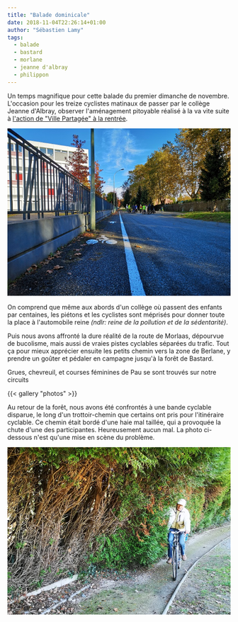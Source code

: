 ```yaml
---
title: "Balade dominicale"
date: 2018-11-04T22:26:14+01:00
author: "Sébastien Lamy"
tags:
  - balade
  - bastard
  - morlane
  - jeanne d'albray
  - philippon
---
```


Un temps magnifique pour cette balade du premier dimanche de novembre. L'occasion
pour les treize cyclistes matinaux de passer par le collège Jeanne d'Albray, 
observer l'aménagement pitoyable réalisé à la va vite suite à [l'action de 
"Ville Partagée" à la rentrée].

![](jeanne-dalbray-nov2018.jpg)

On comprend que même aux abords d'un collège où passent des enfants par centaines,
les piétons et les cyclistes sont méprisés pour donner toute la place à 
l'automobile reine _(ndlr: reine de la pollution et de la sédentarité)_.

Puis nous avons affronté la dure réalité de la route de Morlaas, dépourvue
de bucolisme, mais aussi de vraies pistes cyclables séparées du trafic. Tout ça
pour mieux apprécier ensuite les petits chemin vers la zone de Berlane, y 
prendre un goûter et pédaler en campagne jusqu'à la forêt de Bastard.

Grues, chevreuil, et courses féminines de Pau se sont trouvés sur notre circuits

{{< gallery "photos" >}}

Au retour de la forêt, nous avons été confrontés à une bande cyclable disparue,
le long d'un trottoir-chemin que certains ont pris pour l'itinéraire cyclable.
Ce chemin était bordé d'une haie mal taillée, qui a provoquée la chute d'une 
des participantes. Heureusement aucun mal. La photo ci-dessous n'est qu'une 
mise en scène du problème.

![](156-philippon-nov2018.jpg)

[l'action de "Ville partagée" à la rentrée]: http://www.larepubliquedespyrenees.fr/2018/09/15/pau-le-collectif-ville-partagee-s-inquiete-du-manque-de-securite-autour-des-colleges,2423492.php

